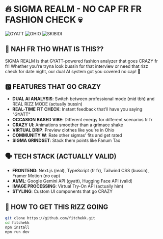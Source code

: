 # 🔥 SIGMA REALM - NO CAP FR FR FASHION CHECK 💀

![GYATT](https://img.shields.io/badge/GYATT-DETECTED-FF5722?style=for-the-badge) ![OHIO](https://img.shields.io/badge/OHIO-RIZZ-blue?style=for-the-badge) ![SKIBIDI](https://img.shields.io/badge/SKIBIDI-TOILET-green?style=for-the-badge)

## 💯 NAH FR THO WHAT IS THIS??

SIGMA REALM is that GYATT-powered fashion analyzer that goes CRAZY fr fr! Whether you're tryna look bussin for that interview or need that rizz check for date night, our dual AI system got you covered no cap! 🥶

## 🅿️ FEATURES THAT GO CRAZY

- **DUAL AI ANALYSIS**: Switch between professional mode (mid tbh) and REAL RIZZ MODE (actually bussin)
- **REAL-TIME FIT CHECK**: Instant feedback that'll have you saying "GYATT"
- **OCCASION BASED VIBE**: Different energy for different scenarios fr fr
- **CRAZY UI**: Animations smoother than a grimace shake
- **VIRTUAL DRIP**: Preview clothes like you're in Ohio
- **COMMUNITY W**: Rate other sigmas' fits and get rated
- **SIGMA GRINDSET**: Stack them points like Fanum Tax

## 🗣️ TECH STACK (ACTUALLY VALID)

- **FRONTEND**: Next.js (real), TypeScript (fr fr), Tailwind CSS (bussin), Framer Motion (no cap)
- **AI/ML**: Google Gemini API (gyatt), Hugging Face API (valid)
- **IMAGE PROCESSING**: Virtual Try-On API (actually him)
- **STYLING**: Custom UI components that go CRAZY

## 📱 HOW TO GET THIS RIZZ GOING
```bash
git clone https://github.com/fitchekk.git
cd fitchekk
npm install
npm run dev
```
